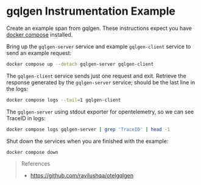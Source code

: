 # gqlgen Instrumentation Example

Create an example span from gqlgen.
These instructions expect you have [docker compose](https://docs.docker.com/compose/) installed.

Bring up the `gqlgen-server` service and example `gqlgen-client` service to send an example request:

```sh
docker compose up --detach gqlgen-server gqlgen-client
```

The `gqlgen-client` service sends just one request and exit. Retrieve the response generated by the `gqlgen-server` service; should be the last line in the logs:

```sh
docker compose logs --tail=1 gqlgen-client
```

The `gqlgen-server` using stdout exporter for opentelemetry, so we can see TraceID in logs:
```sh
docker compose logs gqlgen-server | grep 'TraceID' | head -1
```

Shut down the services when you are finished with the example:

```sh
docker compose down
```

> References
> - https://github.com/ravilushqa/otelgqlgen